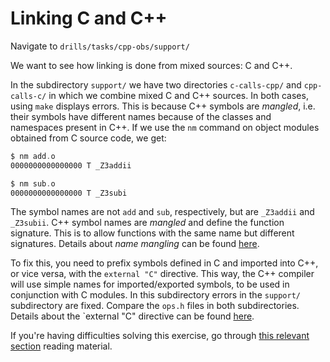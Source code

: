 # Linking C and C++
Navigate to `drills/tasks/cpp-obs/support/`

We want to see how linking is done from mixed sources: C and C++.

In the subdirectory `support/` we have two directories `c-calls-cpp/` and `cpp-calls-c/` in which we combine mixed C and C++ sources.
In both cases, using `make` displays errors.
This is because C++ symbols are *mangled*, i.e. their symbols have different names because of the classes and namespaces present in C++.
If we use the `nm` command on object modules obtained from C source code, we get:

``` asm
$ nm add.o
0000000000000000 T _Z3addii

$ nm sub.o
0000000000000000 T _Z3subi
```

The symbol names are not `add` and `sub`, respectively, but are `_Z3addii` and `_Z3subii`.
C++ symbol names are *mangled* and define the function signature.
This is to allow functions with the same name but different signatures.
Details about *name mangling* can be found [here](https://en.wikipedia.org/wiki/Name_mangling).

To fix this, you need to prefix symbols defined in C and imported into C++, or vice versa, with the `external "C"` directive.
This way, the C++ compiler will use simple names for imported/exported symbols, to be used in conjunction with C modules.
In this subdirectory errors in the `support/` subdirectory are fixed.
Compare the `ops.h` files in both subdirectories.
Details about the `external "C" directive can be found [here](https://stackoverflow.com/a/1041880/4804196).

If you're having difficulties solving this exercise, go through [this relevant section](../../../../c-assembly-interaction/reading/README.md#calling-c-functions-from-assembly-procedures) reading material.

